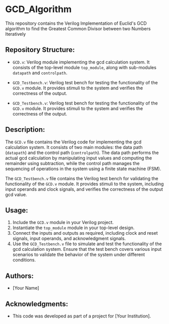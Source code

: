 # GCD_Algorithm
This repository contains the Verilog Implementation of Euclid's GCD algorithm to find the Greatest Common Divisor between two Numbers Iteratively

## Repository Structure:

- `GCD.v`: Verilog module implementing the gcd calculation system. It consists of the top-level module `top_module`, along with sub-modules `datapath` and `controlpath`.
  
- `GCD_Testbench.v`: Verilog test bench for testing the functionality of the `GCD.v` module. It provides stimuli to the system and verifies the correctness of the output.

- `GCD_Testbench.v`: Verilog test bench for testing the functionality of the `GCD.v` module. It provides stimuli to the system and verifies the correctness of the output.

## Description:

The `GCD.v` file contains the Verilog code for implementing the gcd calculation system. It consists of two main modules: the data path (`datapath`) and the control path (`controlpath`). The data path performs the actual gcd calculation by manipulating input values and computing the remainder using subtraction, while the control path manages the sequencing of operations in the system using a finite state machine (FSM).

The `GCD_Testbench.v` file contains the Verilog test bench for validating the functionality of the `GCD.v` module. It provides stimuli to the system, including input operands and clock signals, and verifies the correctness of the output gcd value.

## Usage:

1. Include the `GCD.v` module in your Verilog project.
2. Instantiate the `top_module` module in your top-level design.
3. Connect the inputs and outputs as required, including clock and reset signals, input operands, and acknowledgment signals.
4. Use the `GCD_Testbench.v` file to simulate and test the functionality of the gcd calculation system. Ensure that the test bench covers various input scenarios to validate the behavior of the system under different conditions.

## Authors:

- [Your Name]

## Acknowledgments:

- This code was developed as part of a project for [Your Institution].
